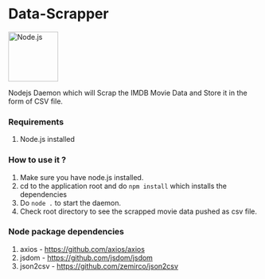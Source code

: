 # Data-Scrapper
  <a href="https://nodejs.org/">
    <img
      alt="Node.js"
      src="https://nodejs.org/static/images/logo-light.svg" height="100"
    />
  </a>
 
Nodejs Daemon which will Scrap the IMDB Movie Data and Store it in the form of CSV file.
### Requirements

1. Node.js installed

### How to use it ?

1. Make sure you have node.js installed.
2. cd to the application root and do `npm install` which installs the dependencies
3. Do `node .` to start the daemon.
4. Check root directory to see the scrapped movie data pushed as csv file.

### Node package dependencies

1. axios - https://github.com/axios/axios
2. jsdom - https://github.com/jsdom/jsdom
3. json2csv - https://github.com/zemirco/json2csv

